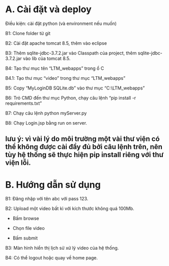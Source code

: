 # A.	Cài đặt và deploy

Điều kiện: cài đặt python (và environment nếu muốn)

B1: Clone folder từ git

B2: Cài đặt apache tomcat 8.5, thêm vào eclipse

B3: Thêm sqlite-jdbc-3.7.2.jar vào Classpath của project, thêm sqlite-jdbc-3.7.2.jar vào lib của tomcat 8.5.

B4: Tạo thư mục tên “LTM_webapps” trong ổ C

B4.1: Tạo thư mục “video” trong thư mục “LTM_webapps”

B5: Copy “MyLoginDB SQLite.db” vào thư mục “C:\\LTM_webapps”

B6: Trỏ CMD đến thư mục Python, chạy câu lệnh “pip install -r requirements.txt”

B7: Chạy câu lệnh python myServer.py

B8: Chạy Login.jsp bằng run on server.

## lưu ý: vì vài lý do môi trường một vài thư viện có thể không được cài đầy đủ bởi câu lệnh trên, nên tùy hệ thống sẽ thực hiện pip install riêng với thư viện lỗi.


# B.	Hướng dẫn sử dụng

B1: Đăng nhập với tên abc với pass 123.

B2: Upload một video bất kì với kích thước không quá 100Mb.

-	Bấm browse

-	Chọn file video

-	Bấm submit

B3: Màn hình hiển thị lịch sử xử lý video của hệ thống.

B4: Có thể logout hoặc quay về home page.
